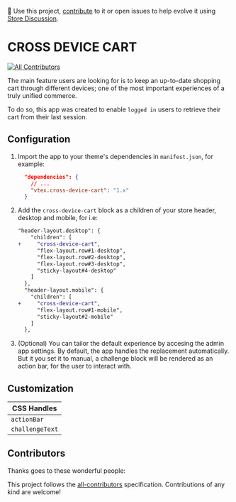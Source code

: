 📢 Use this project, [contribute](https://github.com/vtex-apps/cross-device-cart) to it or open issues to help evolve it using [Store Discussion](https://github.com/vtex-apps/store-discussion).

# CROSS DEVICE CART

<!-- DOCS-IGNORE:start -->
<!-- ALL-CONTRIBUTORS-BADGE:START - Do not remove or modify this section -->

[![All Contributors](https://img.shields.io/badge/all_contributors-2-orange.svg?style=flat-square)](#contributors-)

<!-- ALL-CONTRIBUTORS-BADGE:END -->
<!-- DOCS-IGNORE:end -->

The main feature users are looking for is to keep an up-to-date shopping cart through different devices; one of the most important experiences of a truly unified commerce.

To do so, this app was created to enable `logged in` users to retrieve their cart from their last session.

## Configuration

1. Import the app to your theme's dependencies in `manifest.json`, for example:

   ```json
     "dependencies": {
       // ...
       "vtex.cross-device-cart": "1.x"
     }
   ```

2. Add the `cross-device-cart` block as a children of your store header, desktop and mobile, for i.e:

   ```diff
   "header-layout.desktop": {
       "children": [
   +     "cross-device-cart",
         "flex-layout.row#1-desktop",
         "flex-layout.row#2-desktop",
         "flex-layout.row#3-desktop",
         "sticky-layout#4-desktop"
       ]
     },
     "header-layout.mobile": {
       "children": [
   +     "cross-device-cart",
         "flex-layout.row#1-mobile",
         "sticky-layout#2-mobile"
       ]
     },
   ```

3. (Optional) You can tailor the default experience by accesing the admin app settings. By default, the app handles the replacement automatically. But it you set it to manual, a challenge block will be rendered as an action bar, for the user to interact with.

## Customization

| CSS Handles     |
| --------------- |
| `actionBar`     |
| `challengeText` |

<!-- DOCS-IGNORE:start -->

## Contributors

Thanks goes to these wonderful people:

<!-- ALL-CONTRIBUTORS-LIST:START - Do not remove or modify this section -->
<!-- prettier-ignore-start -->
<!-- markdownlint-disable -->
<!-- markdownlint-enable -->
<!-- prettier-ignore-end -->

<!-- ALL-CONTRIBUTORS-LIST:END -->

This project follows the [all-contributors](https://github.com/all-contributors/all-contributors) specification. Contributions of any kind are welcome!

<!-- DOCS-IGNORE:end -->
